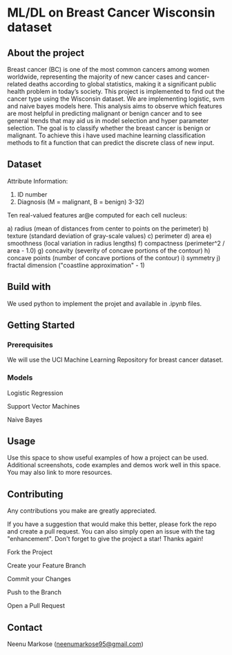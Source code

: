 # ML/DL on Breast Cancer Wisconsin dataset
## About the project
Breast cancer (BC) is one of the most common cancers among women worldwide, representing the majority of new cancer cases and cancer-related deaths according to global statistics, making it a significant public health problem in today’s society.
This project is implemented to find out the cancer type using the Wisconsin dataset. We are implementing logistic, svm and naive bayes models here. This analysis aims to observe which features are most helpful in predicting malignant or benign cancer and to see general trends that may aid us in model selection and hyper parameter selection. The goal is to classify whether the breast cancer is benign or malignant. To achieve this i have used machine learning classification methods to fit a function that can predict the discrete class of new input.


## Dataset


Attribute Information:

1) ID number
2) Diagnosis (M = malignant, B = benign)
3-32)

Ten real-valued features ar@e computed for each cell nucleus:

a) radius (mean of distances from center to points on the perimeter)
b) texture (standard deviation of gray-scale values)
c) perimeter
d) area
e) smoothness (local variation in radius lengths)
f) compactness (perimeter^2 / area - 1.0)
g) concavity (severity of concave portions of the contour)
h) concave points (number of concave portions of the contour)
i) symmetry
j) fractal dimension ("coastline approximation" - 1)

## Build with

We used python to implement the projet and available in .ipynb files.

## Getting Started
### Prerequisites
We will use the UCI Machine Learning Repository for breast cancer dataset.
### Models
Logistic Regression

Support Vector Machines

Naive Bayes

## Usage
Use this space to show useful examples of how a project can be used. Additional screenshots, code examples and demos work well in this space. You may also link to more resources.

## Contributing
Any contributions you make are greatly appreciated.

If you have a suggestion that would make this better, please fork the repo and create a pull request. You can also simply open an issue with the tag "enhancement". Don't forget to give the project a star! Thanks again!

Fork the Project

Create your Feature Branch

Commit your Changes 

Push to the Branch

Open a Pull Request

## Contact
Neenu Markose (neenumarkose95@gmail.com)
